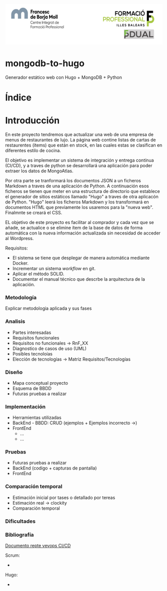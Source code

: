 ![](docs/assets/Cabecera_Logo.png)

# mongodb-to-hugo
Generador estático web con Hugo + MongoDB + Python

# Índice

# Introducción

En este proyecto tendremos que actualizar una web de una empresa de menus de restaurantes de lujo. La página web contine listas de cartas de restaurentes (ítems) que están en stock, en las cuales estas se clasifican en diferentes estilo de cocina.

El objetivo es implementar un sistema de integración y entrega contínua (CI/CD), y a traves de python se desarrollará una aplicación para poder extraer los datos de MongoAtlas.

Por otra parte se tranformará los documentos JSON a un ficheros Markdown a traves de una aplicación de Python. A continuación esos ficheros se tienen que meter en una estructura de directorio que establece el generador de sitios estáticos llamado "Hugo" a traves de otra aplicacón de Python. "Hugo" leerá los ficheros Markdown y los transformará en documentos HTML que previamente los usaremos para la "nueva web". Finalmnte se creará el CSS.

EL objetivo de este proyecto es facilitar al comprador y cada vez que se añade, se actualice o se elimine ítem de la base de datos de forma automática con la nueva información actualizada sin necesidad de acceder al Wordpress.

Requisitos: 
- El sistema se tiene que desplegar de manera automática mediante Docker.
- Incrementar un sistema _workflow_ en git.
- Aplicar el método SOLID.
- Documentar el manual técnico que descrbe la arquitectura de la aplicación.

### Metodología
Explicar metodologia aplicada y sus fases

<!-- 
Scrum se basa en la teoría de control de procesos empírica o empirismo. El
empirismo asegura que el conocimiento procede de la experiencia y de tomar decisiones
basándose en lo que se conoce. Scrum emplea un enfoque iterativo e incremental para
optimizar la predictibilidad y el control del riesgo.
Los aspectos significativos del proceso deben ser visibles para aquellos que son
responsables del resultado. La transparencia requiere que dichos aspectos sean definidos
por un estándar común, de tal modo que los observadores compartan un entendimiento
común de lo que se está viendo.


Etapas:
1. Inicio
2. Planificación y estimación
3. Implementación
4. Revisión y retrospectiva
5. Lanzamiento

En conclusión

En conclusión, la metodología Scrum es una metodología ágil que hace énfasis en el
trabajo en equipo donde la claridad de los objetivos es crucial para avanzar hacia una
versión cada vez mejor.
Desde el punto de vista humano, favorece la motivación, la creatividad y el
compromiso del equipo de trabajo. La claridad de los objetivos de cada una de las tareas
programadas, así como el registro diario de las novedades, son factores que generan
propuestas de avance hacia una versión mejorada. Estos factores, por supuesto, se reflejan
positivamente en los niveles de producción de la empresa.
Sin embargo el scrum no es muy efectivo si se hacen con grupos muy ampliados ya
que se puede ir de las manos y tardar más de lo necesario. A eso, también, hay que
añadirle que se tiene que trabajar con metas por días o semanales o mensuales y por
etapas para poder llegar a los plazos y eso se necesita mucha organización. Asimismo es
importante que las personas que hagan esta metodología tengan un gran nivel de
cualificación para poder realizarla correctamente.
En definitiva, el scrum si se hace bien es muy efectivo pero requiere un alto nivel de
implicación.
 -->

### Analisis
- Partes interesadas
- Requisitos funcionales
- Requisitos no funcionales -> RnF_XX
- Diagnostico de casos de uso (UML)
- Posibles tecnoloías 
- Elección de tecnologías -> Matriz Requisitos/Tecnologías

### Diseño
- Mapa conceptual proyecto
- Esquema de BBDD
- Futuras pruebas a realizar

### Implementación 
- Herramientas utilizadas
- BackEnd
      - BBDD: CRUD (ejemplos + Ejemplos incorrecto ->)
- FrontEnd
  - ... 
  - ...

### Pruebas
- Futuras pruebas a realizar
- BackEnd (codigo + capturas de pantalla)
- FrontEnd

### Comparación temporal 
- Estimación inicial por tases o detallado por tereas
- Estimación real -> clockity
- Comparación temporal

### Dificultades 

### Bibliografía

[Documento repte vevops CI/CD](https://docs.google.com/document/d/1qA-qOmxmJfzvVzHCmmv_wPQ2p5U8GA0Xu0w9rMpxbSM/edit?usp=sharing)

Scrum:

-

Hugo:

-